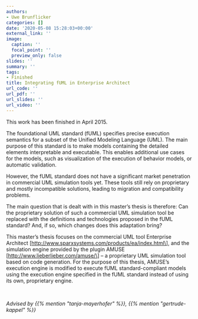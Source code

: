```yaml
---
authors:
- Uwe Brunflicker
categories: []
date: '2020-05-08 15:28:03+00:00'
external_link: ''
image:
  caption: ''
  focal_point: ''
  preview_only: false
slides: ''
summary: ''
tags:
- Finished
title: Integrating fUML in Enterprise Architect
url_code: ''
url_pdf: ''
url_slides: ''
url_video: ''
---
```


This work has been finished in April 2015.

The foundational UML standard (fUML) specifies precise execution semantics for a subset of the Unified Modeling Language (UML). The main purpose of this standard is to make models containing the detailed elements interpretable and executable. This enables additional use cases for the models, such as visualization of the execution of behavior models, or automatic validation.

However, the fUML standard does not have a significant market penetration in commercial UML simulation tools yet. These tools still rely on proprietary and mostly incompatible solutions, leading to migration and compatibility problems.

The main question that is dealt with in this master’s thesis is therefore: Can the proprietary solution of such a commercial UML simulation tool be replaced with the definitions and technologies proposed in the fUML standard? And, if so, which changes does this adaptation bring?

This master’s thesis focuses on the commercial UML tool Enterprise Architect \[http://www.sparxsystems.com/products/ea/index.html\], and the simulation engine provided by the plugin AMUSE \[http://www.lieberlieber.com/amuse/\] – a proprietary UML simulation tool based on code generation. For the purpose of this thesis, AMUSE’s execution engine is modified to execute fUML standard-compliant models using the execution engine specified in the fUML standard instead of using its own, proprietary engine.

&nbsp;

*Advised by {{% mention "tanja-mayerhofer" %}}, {{% mention "gertrude-kappel" %}}*